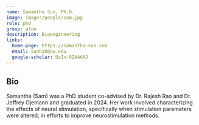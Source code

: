 ```yaml
---
name: Samantha Sun, Ph.D.
image: images/people/sam.jpg
role: phd
group: alum
description: Bioengineering
links:
  home-page: https://samantha-sun.com
  email: sunh20@uw.edu
  google-scholar: UzIn-8IAAAAJ
---
```


## Bio
Samantha (Sam) was a PhD student co-advised by Dr. Rajesh Rao and Dr. Jeffrey Ojemann and graduated in 2024. Her work involved characterizing the effects of neural stimulation, specifically when stimulation parameters were altered, in efforts to improve neurostimulation methods. 
